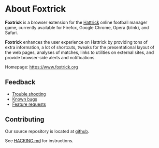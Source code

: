 # About Foxtrick

**Foxtrick** is a browser extension for the [Hattrick](https://www.hattrick.org) online football manager game, currently available for Firefox, Google Chrome, Opera (blink), and Safari.

**Foxtrick** enhances the user experience on Hattrick by providing tons of extra information, a lot of shortcuts, tweaks for the presentational layout of the web pages, analyses of matches, links to utilities on external sites, and provide browser-side alerts and notifications.

Homepage: https://www.foxtrick.org

## Feedback
* [Trouble shooting](https://www.foxtrick.org/trouble-shooting)
* [Known bugs](https://github.com/minj/foxtrick/issues?q=is%3Aissue+is%3Aopen+label%3Abug)
* [Feature requests](https://github.com/minj/foxtrick/issues?q=is%3Aissue+is%3Aopen+label%3Afeature)

## Contributing
Our source repository is located at [github](https://github.com/minj/foxtrick/).

See [HACKING.md](HACKING.md) for instructions.
